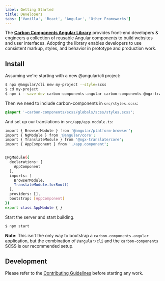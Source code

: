 ```yaml
---
label: Getting Started
title: Developers
tabs: ['Vanilla', 'React', 'Angular', 'Other Frameworks']
---
```


<page-intro>The **[Carbon Components Angular Library](http://angular.carbondesignsystem.com/)** provides front-end developers & engineers a collection of reusable Angular components to build websites and user interfaces. Adopting the library enables developers to use consistent markup, styles, and behavior in prototype and production work.</page-intro>

## Install

Assuming we're starting with a new @angular/cli project:

```sh
$ npx @angular/cli new my-project --style=scss
$ cd my-project
$ npm i --save-dev carbon-components-angular carbon-components @ngx-translate/core
```

Then we need to include carbon-components in `src/styles.scss`:

```scss
@import '~carbon-components/scss/globals/scss/styles.scss';
```

And set up our translations in `src/app/app.module.ts`:

```sh
import { BrowserModule } from '@angular/platform-browser';
import { NgModule } from '@angular/core';
import { TranslateModule } from '@ngx-translate/core';
import { AppComponent } from './app.component';


@NgModule({
  declarations: [
    AppComponent
  ],
  imports: [
	BrowserModule,
	TranslateModule.forRoot()
  ],
  providers: [],
  bootstrap: [AppComponent]
})
export class AppModule { }
```

Start the server and start building.

```sh
$ npm start
```

**Note:** This isn't the only way to bootstrap a `carbon-components-angular` application, but the combination of `@angular/cli` and the `carbon-components` SCSS is our recommended setup.

## Development

Please refer to the [Contributing Guidelines](https://github.com/IBM/carbon-components-angular/blob/master/README.md#contributing) before starting any work.
